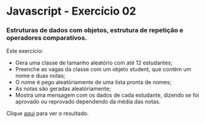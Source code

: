 # Javascript - Exercício 02

### Estruturas de dados com objetos, estrutura de repetição e operadores comparativos.


Este exercício:


- Gera uma classe de tamanho aleatório com até 12 estudantes;
- Preenche as vagas da classe com um objeto student, que contém um nome e duas notas;
- O nome é pego aleatóriamente de uma lista pronta de nomes;
- As notas são geradas aleatóriamente;
- Mostra uma mensagem com os dados de cada estudante, dizendo se foi aprovado ou reprovado dependendo da média das notas.

Clique [aqui](https://franzwarm.github.io/rocketseat-explorer/nivel04/javascript-exercicio-02/) para ver o resultado.